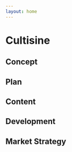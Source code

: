 ```yaml
---
layout: home
---
```


<h1>Cultisine</h1>


<h2>Concept</h2>
<h2>Plan</h2>
<h2>Content</h2>
<h2>Development</h2>
<h2>Market Strategy</h2>
